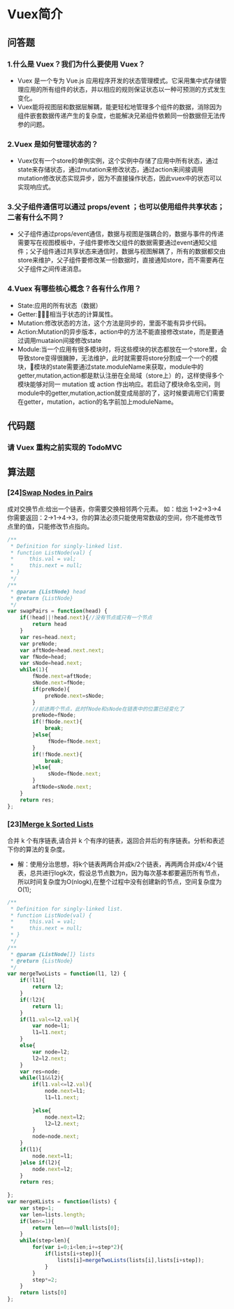 # Vuex简介

## 问答题

### 1.什么是 Vuex？我们为什么要使用 Vuex？

- Vuex 是一个专为 Vue.js 应用程序开发的状态管理模式。它采用集中式存储管理应用的所有组件的状态，并以相应的规则保证状态以一种可预测的方式发生变化。
- Vuex能将视图层和数据层解耦，能更轻松地管理多个组件的数据，消除因为组件嵌套数据传递产生的复杂度，也能解决兄弟组件依赖同一份数据但无法传参的问题。

### 2.Vuex 是如何管理状态的？

- Vuex仅有一个store的单例实例，这个实例中存储了应用中所有状态，通过state来存储状态，通过mutation来修改状态，通过action来间接调用mutation修改状态实现异步，因为不直接操作状态，因此vuex中的状态可以实现响应式。

### 3.父子组件通信可以通过 props/event ；也可以使用组件共享状态；二者有什么不同？

- 父子组件通过props/event通信，数据与视图是强耦合的，数据与事件的传递需要写在视图模板中，子组件要修改父组件的数据需要通过event通知父组件；父子组件通过共享状态来通信时，数据与视图解耦了，所有的数据都交由store来维护，父子组件要修改某一份数据时，直接通知store，而不需要再在父子组件之间传递消息。

### 4.Vuex 有哪些核心概念？各有什么作用？

- State:应用的所有状态（数据）
- Getter:相当于状态的计算属性。
- Mutation:修改状态的方法，这个方法是同步的，里面不能有异步代码。
- Action:Mutation的异步版本，action中的方法不能直接修改state，而是要通过调用muataion间接修改state
- Module:当一个应用有很多模块时，将这些模块的状态都放在一个store里，会导致store变得很臃肿，无法维护，此时就需要将store分割成一个一个的模块，模块的state需要通过state.moduleName来获取，module中的getter,mutation,action都是默认注册在全局域（store上）的，这样使得多个模块能够对同一 mutation 或 action 作出响应。若启动了模块命名空间，则module中的getter,mutation,action就变成局部的了，这时候要调用它们需要在getter，mutation，action的名字前加上moduleName。

## 代码题

### 请 Vuex 重构之前实现的 TodoMVC


## 算法题

### [24][Swap Nodes in Pairs](https://leetcode-cn.com/problems/swap-nodes-in-pairs/)

成对交换节点:给出一个链表，你需要交换相邻两个元素。
如：给出 1->2->3->4 你需要返回：2->1->4->3，你的算法必须只能使用常数级的空间，你不能修改节点里的值，只能修改节点指向。

```js
/**
 * Definition for singly-linked list.
 * function ListNode(val) {
 *     this.val = val;
 *     this.next = null;
 * }
 */
/**
 * @param {ListNode} head
 * @return {ListNode}
 */
var swapPairs = function(head) {
    if(!head||!head.next){//没有节点或只有一个节点
        return head
    }
    var res=head.next;
    var preNode;
    var aftNode=head.next.next;
    var fNode=head;
    var sNode=head.next;
    while(1){
        fNode.next=aftNode;
        sNode.next=fNode;
        if(preNode){
            preNode.next=sNode;
        }
        //前进两个节点，此时fNode和sNode在链表中的位置已经变化了
        preNode=fNode;
        if(!fNode.next){
            break;
        }else{
             fNode=fNode.next;
        }
        if(!fNode.next){
            break;
        }else{
             sNode=fNode.next;
        }
        aftNode=sNode.next; 
    }
    return res;
};
```

### [23][Merge k Sorted Lists](https://leetcode-cn.com/problems/merge-k-sorted-lists/)

合并 k 个有序链表,请合并 k 个有序的链表，返回合并后的有序链表。分析和表述下你的算法的复杂度。

- 解：使用分治思想，将k个链表两两合并成k/2个链表，再两两合并成k/4个链表，总共进行logk次，假设总节点数为n，因为每次基本都要遍历所有节点，所以时间复杂度为O(nlogk),在整个过程中没有创建新的节点，空间复杂度为O(1);

```js
/**
 * Definition for singly-linked list.
 * function ListNode(val) {
 *     this.val = val;
 *     this.next = null;
 * }
 */
/**
 * @param {ListNode[]} lists
 * @return {ListNode}
 */
var mergeTwoLists = function(l1, l2) {
    if(!l1){
        return l2;
    }
    if(!l2){
        return l1;
    }
    if(l1.val<=l2.val){
        var node=l1; 
        l1=l1.next;
    }
    else{
        var node=l2; 
        l2=l2.next;
    }
    var res=node;
    while(l1&&l2){
        if(l1.val<=l2.val){
            node.next=l1;
            l1=l1.next;
            
        }else{
            node.next=l2;
            l2=l2.next;
        }
        node=node.next;
    }
    if(l1){
        node.next=l1;
    }else if(l2){
        node.next=l2;
    }
    return res;
    
};
var mergeKLists = function(lists) {
    var step=1;
    var len=lists.length;
    if(len<=1){
        return len==0?null:lists[0];
    }
    while(step<len){
        for(var i=0;i<len;i+=step*2){
            if(lists[i+step]){
                lists[i]=mergeTwoLists(lists[i],lists[i+step]);
            }
        }
        step*=2;
    }
    return lists[0]
};
```
